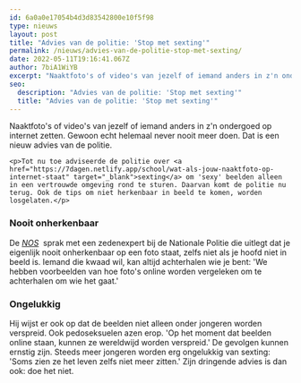 ```yaml
---
id: 6a0a0e17054b4d3d83542800e10f5f98
type: nieuws
layout: post
title: "Advies van de politie: 'Stop met sexting'"
permalink: /nieuws/advies-van-de-politie-stop-met-sexting/
date: 2022-05-11T19:16:41.067Z
author: 7biA1WiYB
excerpt: "Naaktfoto's of video's van jezelf of iemand anders in z'n ondergoed op internet zetten. Gewoon echt helemaal never nooit meer doen. Dat is een nieuw advies van de politie.  "
seo:
  description: "Advies van de politie: 'Stop met sexting'"
  title: "Advies van de politie: 'Stop met sexting'"
---
```

Naaktfoto's of video's van jezelf of iemand anders in z'n ondergoed op internet zetten. Gewoon echt helemaal never nooit meer doen. Dat is een nieuw advies van de politie.  

    <p>Tot nu toe adviseerde de politie over <a href="https://7dagen.netlify.app/school/wat-als-jouw-naaktfoto-op-internet-staat" target="_blank">sexting</a> om 'sexy' beelden alleen in een vertrouwde omgeving rond te sturen. Daarvan komt de politie nu terug. Ook de tips om niet herkenbaar in beeld te komen, worden losgelaten.</p>
<h3>Nooit onherkenbaar</h3>
<p>De <em><a href="https://nos.nl/artikel/2248894-politie-scherpt-advies-aan-jongeren-aan-stop-met-sexting.html" target="_blank">NOS</a>  </em>sprak met een zedenexpert bij de Nationale Politie die uitlegt dat je eigenlijk nooit onherkenbaar op een foto staat, zelfs niet als je hoofd niet in beeld is. Iemand die kwaad wil, kan altijd achterhalen wie je bent: 'We hebben voorbeelden van hoe foto's online worden vergeleken om te achterhalen om wie het gaat.'</p>
<h3>Ongelukkig</h3>
<p>Hij wijst er ook op dat de beelden niet alleen onder jongeren worden verspreid. Ook pedoseksuelen azen erop. 'Op het moment dat beelden online staan, kunnen ze wereldwijd worden verspreid.' De gevolgen kunnen ernstig zijn. Steeds meer jongeren worden erg ongelukkig van sexting: 'Soms zien ze het leven zelfs niet meer zitten.' Zijn dringende advies is dan ook: doe het niet.</p>  
